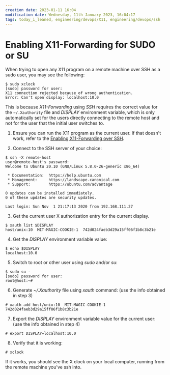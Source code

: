 ```yaml
---
creation date: 2023-01-11 16:04
modification date: Wednesday, 11th January 2023, 16:04:17
tags: today_i_leaned, engineering/devops/X11, engineering/devops/ssh
---
```


# Enabling X11-Forwarding for SUDO or SU

When trying to open any X11 program on a remote machine over SSH as a sudo user, you may see the following:

``` shell
$ sudo xclock
[sudo] password for user: 
X11 connection rejected because of wrong authentication.
Error: Can't open display: localhost:10.0
```

This is because _X11-Forwarding_ using _SSH_ requires the correct value for the `~/.Xauthority` file and _DISPLAY_ environment variable, which is only automatically set for the users directly connecting to the remote host and not for the user that the initial user switches to.

1. Ensure you can run the X11 program as the current user.  If that doesn't work, refer to the [Enabling X11-Forwarding over SSH](Enabling%20X11-Forwarding%20over%20SSH).

2. Connect to the SSH server of your choice:
```shell
$ ssh -X remote-host
user@remote-host's password: 
Welcome to Ubuntu 20.10 (GNU/Linux 5.8.0-26-generic x86_64)

 * Documentation:  https://help.ubuntu.com
 * Management:     https://landscape.canonical.com
 * Support:        https://ubuntu.com/advantage

0 updates can be installed immediately.
0 of these updates are security updates.

Last login: Sun Nov  1 21:17:13 2020 from 192.168.111.27
```

3. Get the current user X authorization entry for the current display.
``` shell
$ xauth list $DISPLAY
host/unix:10  MIT-MAGIC-COOKIE-1  742d024faeb3d29a15ff06f1b8c3b21e
```

4. Get the _DISPLAY_ environment variable value:
``` shell
$ echo $DISPLAY
localhost:10.0
```

5. Switch to root or other user using *sudo* and/or *su*:
``` shell
$ sudo su -
[sudo] password for user: 
root@host:~#
```

6. Generate _~/.Xauthority_ file using _xauth_ command: (use the info obtained in step 3)
``` shell
# xauth add host/unix:10  MIT-MAGIC-COOKIE-1  742d024faeb3d29a15ff06f1b8c3b21e
```

7. Export the _DISPLAY_ environment variable value for the current user: (use the info obtained in step 4)
``` shell
# export DISPLAY=localhost:10.0
```

8. Verify that it is working:
``` shell
# xclock
```

If it works, you should see the X clock on your local computer, running from the remote machine you've ssh into.